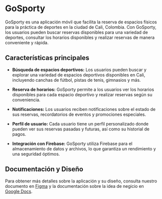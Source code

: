 # GoSporty

GoSporty es una aplicación móvil que facilita la reserva de espacios físicos para la práctica de deportes en la ciudad de Cali, Colombia. Con GoSporty, los usuarios pueden buscar reservas disponibles para una variedad de deportes, consultar los horarios disponibles y realizar reservas de manera conveniente y rápida.

## Características principales

- **Búsqueda de espacios deportivos:** Los usuarios pueden buscar y explorar una variedad de espacios deportivos disponibles en Cali, incluyendo canchas de fútbol, pistas de tenis, gimnasios y más.

- **Reserva de horarios:** GoSporty permite a los usuarios ver los horarios disponibles para cada espacio deportivo y realizar reservas según su conveniencia.

- **Notificaciones:** Los usuarios reciben notificaciones sobre el estado de sus reservas, recordatorios de eventos y promociones especiales.

- **Perfil de usuario:** Cada usuario tiene un perfil personalizado donde pueden ver sus reservas pasadas y futuras, así como su historial de pagos.

- **Integración con Firebase:** GoSporty utiliza Firebase para el almacenamiento de datos y archivos, lo que garantiza un rendimiento y una seguridad óptimos.


## Documentación y Diseño

Para obtener más detalles sobre la aplicación y su diseño, consulta nuestro documento en [Figma](https://www.figma.com/file/K8WeeeYBjN7GZasTSp9F5I/GoSporty---Mockups?type=design&node-id=0%3A1&mode=design&t=dhKlpGrFQghla8Cj-1) y la documentación sobre la idea de negicio en [Google Docs](https://docs.google.com/document/d/1YLXPqNNQv9Ih85bIpKzERmvXJs7QtnuJDq8eKiXmYxo/edit?usp=sharing).

